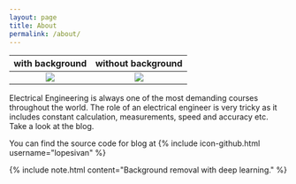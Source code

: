 ```yaml
---
layout: page
title: About
permalink: /about/
---
```


with background        |  without background
:---------------------:|:-------------------------------------:
![](../imgs/foto.jpeg) | ![](../imgs/foto-removebg-preview.png)


Electrical Engineering is always one of the most demanding courses throughout
the world. The role of an electrical engineer is very tricky as it includes
constant calculation, measurements, speed and accuracy etc. Take a look at the
blog.


You can find the source code for blog at
{% include icon-github.html username="lopesivan" %}

{% include note.html content="Background removal with deep learning." %}
